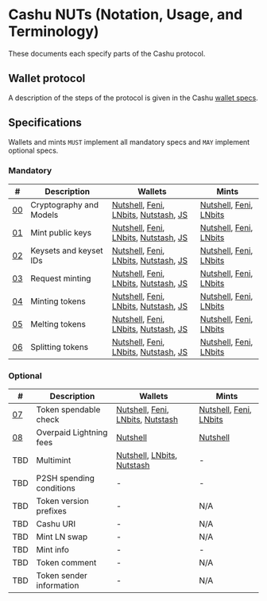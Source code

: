# Cashu NUTs (Notation, Usage, and Terminology)

These documents each specify parts of the Cashu protocol.

## Wallet protocol

A description of the steps of the protocol is given in the Cashu [wallet specs](/wallet/cashu_wallet_spec.md).

## Specifications
Wallets and mints `MUST` implement all mandatory specs and `MAY` implement optional specs.

### Mandatory
| # | Description | Wallets | Mints |
|--- | --- | --- | --- |
| [00][00] | Cryptography and Models | [Nutshell][py], [Feni][feni], [LNbits][lnbits], [Nutstash][ns], [JS][js] | [Nutshell][py], [Feni][feni], [LNbits]
| [01][01] | Mint public keys | [Nutshell][py], [Feni][feni], [LNbits][lnbits], [Nutstash][ns], [JS][js] | [Nutshell][py], [Feni][feni], [LNbits]
| [02][02] | Keysets and keyset IDs | [Nutshell][py], [Feni][feni], [LNbits][lnbits], [Nutstash][ns], [JS][js] | [Nutshell][py], [Feni][feni], [LNbits]
| [03][03] | Request minting | [Nutshell][py], [Feni][feni], [LNbits][lnbits], [Nutstash][ns], [JS][js] | [Nutshell][py], [Feni][feni], [LNbits]
| [04][04] | Minting tokens | [Nutshell][py], [Feni][feni], [LNbits][lnbits], [Nutstash][ns], [JS][js] | [Nutshell][py], [Feni][feni], [LNbits]
| [05][05] | Melting tokens | [Nutshell][py], [Feni][feni], [LNbits][lnbits], [Nutstash][ns], [JS][js] | [Nutshell][py], [Feni][feni], [LNbits]
| [06][06] | Splitting tokens | [Nutshell][py], [Feni][feni], [LNbits][lnbits], [Nutstash][ns], [JS][js] | [Nutshell][py], [Feni][feni], [LNbits]

### Optional
| # | Description | Wallets | Mints
|--- | --- | --- | --- |
| [07][07] | Token spendable check | [Nutshell][py], [Feni][feni], [LNbits][lnbits], [Nutstash][ns] | [Nutshell][py], [Feni][feni], [LNbits]
| [08][08] | Overpaid Lightning fees | [Nutshell][py]| [Nutshell][py]
| TBD | Multimint | [Nutshell][py], [LNbits][lnbits], [Nutstash][ns] | -
| TBD | P2SH spending conditions | - | -
| TBD | Token version prefixes | - | N/A
| TBD | Cashu URI | - | N/A
| TBD | Mint LN swap | - | N/A
| TBD | Mint info | - | -
| TBD | Token comment | - | N/A
| TBD | Token sender information | - | N/A


[py]: https://github.com/cashubtc/cashu
[feni]: https://github.com/cashubtc/cashu-feni
[lnbits]: https://github.com/lnbits/lnbits/tree/main/lnbits/extensions/cashu
[ns]: https://nutstash.app/
[js]: https://github.com/cashubtc/cashu-js

[00]: 00.md
[01]: 01.md
[02]: 02.md
[03]: 03.md
[04]: 04.md
[05]: 05.md
[06]: 06.md
[07]: 07.md
[08]: 08.md
[09]: 09.md
[10]: 10.md
[11]: 11.md
[12]: 12.md
[13]: 13.md
[14]: 14.md
[15]: 15.md
[16]: 16.md
[17]: 17.md
[18]: 18.md
[19]: 19.md
[20]: 20.md

